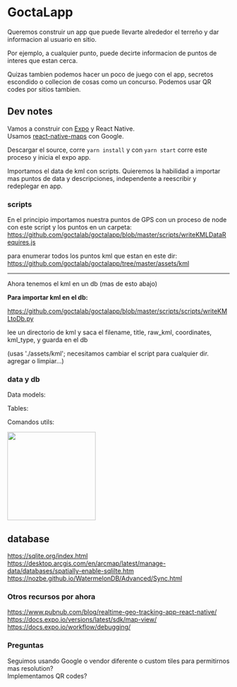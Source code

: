 # GoctaLapp

Queremos construir un app que puede llevarte alrededor 
el terreño y dar informacion al usuario en sitio.

Por ejemplo, a cualquier punto, puede decirte informacion de puntos de interes que estan cerca.

Quizas tambien podemos hacer un poco de juego con el app, secretos escondido o collecion de cosas como un concurso.
Podemos usar QR codes por sitios tambien.

## Dev notes

Vamos a construir con [Expo](https://docs.expo.io/) y React Native.  
Usamos [react-native-maps](https://github.com/react-native-community/react-native-maps) con Google.  

Descargar el source, corre `yarn install` y con `yarn start` corre este proceso y inicia el expo app.

Importamos el data de kml con scripts. 
Quieremos la habilidad a importar mas puntos de data y descripciones, independente a reescribir y redeplegar en app.

### scripts

En el principio importamos nuestra puntos de GPS con un proceso de node con este script y los puntos en un carpeta:  
https://github.com/goctalab/goctalapp/blob/master/scripts/writeKMLDataRequires.js 

para enumerar todos los puntos kml que estan en este dir:  
https://github.com/goctalab/goctalapp/tree/master/assets/kml  

---

Ahora tenemos el kml en un db (mas de esto abajo)

__Para importar kml en el db:__

https://github.com/goctalab/goctalapp/blob/master/scripts/scripts/writeKMLtoDb.py

lee un directorio de kml y saca el filename, title, raw_kml, coordinates, kml_type, y guarda en el db

(usas './assets/kml'; necesitamos cambiar el script para cualquier dir.
agregar o limpiar...)


### data y db
Data models:

Tables:

Comandos utils:

<img src="https://user-images.githubusercontent.com/92090/90290981-7af15480-de44-11ea-80a5-22e713e7f7ac.jpeg" width="200" />

## database

https://sqlite.org/index.html
https://desktop.arcgis.com/en/arcmap/latest/manage-data/databases/spatially-enable-sqlilte.htm
https://nozbe.github.io/WatermelonDB/Advanced/Sync.html

### Otros recursos por ahora
https://www.pubnub.com/blog/realtime-geo-tracking-app-react-native/
https://docs.expo.io/versions/latest/sdk/map-view/
https://docs.expo.io/workflow/debugging/

### Preguntas
Seguimos usando Google o vendor diferente o custom tiles para permitirnos mas resolution?  
Implementamos QR codes?  


